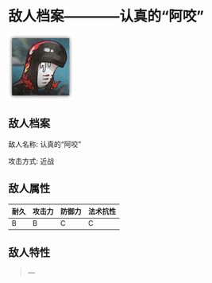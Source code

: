 # 敌人档案————认真的“阿咬”

![认真的“阿咬”](./eneIcons/认真的“阿咬”.png)

## 敌人档案

敌人名称: 认真的“阿咬”

攻击方式: 近战

## 敌人属性

| 耐久      | 攻击力  | 防御力 | 法术抗性 |
|---------|------|-----|------|
| B | B | C | C |

## 敌人特性
> —
